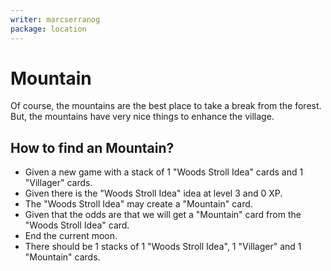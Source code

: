 ```yaml
---
writer: marcserranog
package: location
---
```


# Mountain

Of course, the mountains are the best place to take a break from the forest. 
But, the mountains have very nice things to enhance the village.

## How to find an Mountain?

 * Given a new game with a stack of 1 "Woods Stroll Idea" cards and 1 "Villager" cards.
 * Given there is the "Woods Stroll Idea" idea at level 3 and 0 XP.
 * The "Woods Stroll Idea" may create a "Mountain" card.
 * Given that the odds are that we will get a "Mountain" card from the "Woods Stroll Idea" card.
 * End the current moon.
 * There should be 1 stacks of 1 "Woods Stroll Idea", 1 "Villager" and 1 "Mountain" cards.

